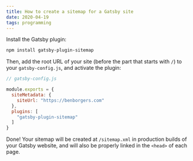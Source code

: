 ```yaml
---
title: How to create a sitemap for a Gatsby site
date: 2020-04-19
tags: programming
---
```

Install the Gatsby plugin: 

```bash
npm install gatsby-plugin-sitemap
```

Then, add the root URL of your site (before the part that starts with `/`) to your `gatsby-config.js`, and activate the plugin: 

```javascript
// gatsby-config.js

module.exports = {
  siteMetadata: {
    siteUrl: "https://benborgers.com"
  },
  plugins: [
    "gatsby-plugin-sitemap"
  ]
}
```

Done! Your sitemap will be created at `/sitemap.xml` in production builds of your Gatsby website, and will also be properly linked in the `<head>` of each page.
